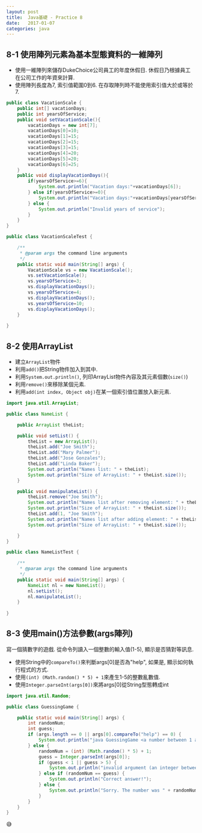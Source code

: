 ```yaml
---
layout:	post
title:	Java基礎 - Practice 8
date:	2017-01-07
categories: java
---
```

## 8-1 使用陣列元素為基本型態資料的一維陣列

- 使用一維陣列來儲存DukeChoice公司員工的年度休假日. 休假日乃根據員工在公司工作的年資來計算. 
- 使用陣列長度為7, 索引值範圍0到6. 在存取陣列時不能使用索引值大於或等於7. 

```java
public class VacationScale {
    public int[] vacationDays;
    public int yearsOfService;
    public void setVacationScale(){
        vacationDays = new int[7];
        vacationDays[0]=10;
        vacationDays[1]=15;
        vacationDays[2]=15;
        vacationDays[3]=15;
        vacationDays[4]=20;
        vacationDays[5]=20;
        vacationDays[6]=25; 
    }
    public void displayVacationDays(){
        if(yearsOfService>=6){
            System.out.println("Vacation days:"+vacationDays[6]);
        } else if(yearsOfService>=0){
            System.out.println("Vacation days:"+vacationDays[yearsOfService]);
        } else {
            System.out.println("Invalid years of service");
        }
    }
}
```

```java
public class VacationScaleTest {

    /**
     * @param args the command line arguments
     */
    public static void main(String[] args) {
        VacationScale vs = new VacationScale();
        vs.setVacationScale();
        vs.yearsOfService=3;
        vs.displayVacationDays();
        vs.yearsOfService=4;
        vs.displayVacationDays();
        vs.yearsOfService=10;
        vs.displayVacationDays();
    }
    
}
```

## 8-2 使用ArrayList

- 建立`ArrayList`物件
- 利用`add()`把String物件加入到其中. 
- 利用`System.out.println()`, 列印ArrayList物件內容及其元素個數(`size()`)
- 利用`remove()`來移除某個元素. 
- 利用`add(int index, Object obj)`在某一個索引值位置放入新元素.

```java
import java.util.ArrayList;

public class NameList {

    public ArrayList theList;

    public void setList() {
        theList = new ArrayList();
        theList.add("Joe Smith");
        theList.add("Mary Palmer");
        theList.add("Jose Gonzales");
        theList.add("Linda Baker");
        System.out.println("Names list: " + theList);
        System.out.println("Size of ArrayList: " + theList.size());
    }

    public void manipulateList() {
        theList.remove("Joe Smith");
        System.out.println("Names list after removing element: " + theList);
        System.out.println("Size of ArrayList: " + theList.size());
        theList.add(1, "Joe Smith");
        System.out.println("Names list after adding element: " + theList);
        System.out.println("Size of ArrayList: " + theList.size());

    }
}
```

```java
public class NameListTest {

    /**
     * @param args the command line arguments
     */
    public static void main(String[] args) {
        NameList nl = new NameList();
        nl.setList();
        nl.manipulateList();
    }
    
}
```

## 8-3 使用main()方法參數(args陣列)

寫一個猜數字的遊戲. 從命令列讀入一個整數的輸入值(1-5), 顯示是否猜對等訊息.
- 使用String中的`compareTo()`來判斷args[0]是否為"help", 如果是, 顯示如何執行程式的方式.
- 使用`(int) (Math.random() * 5) + 1`來產生1-5的整數亂數值.
- 使用`Integer.parseInt(args[0])`來將args[0]從String型態轉成int

```java
import java.util.Random;

public class GuessingGame {

    public static void main(String[] args) {
        int randomNum;
        int guess;
        if (args.length == 0 || args[0].compareTo("help") == 0) {
            System.out.println("java GuessingGame <a number between 1 and 5>");
        } else {
            randomNum = (int) (Math.random() * 5) + 1;
            guess = Integer.parseInt(args[0]);
            if (guess < 1 || guess > 5) {
                System.out.println("invalid argument (an integer between 1 and 5 expected!)");
            } else if (randomNum == guess) {
                System.out.println("Correct answer!");
            } else {
                System.out.println("Sorry. The number was " + randomNum + ". Try again!");
            }
        }
    }
}

```
:sweat_smile:

